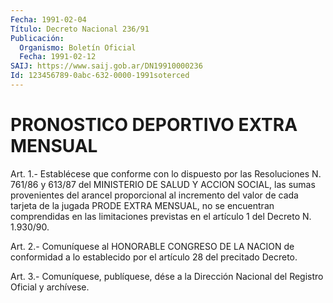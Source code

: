 ```yaml
---
Fecha: 1991-02-04
Título: Decreto Nacional 236/91
Publicación:
  Organismo: Boletín Oficial
  Fecha: 1991-02-12
SAIJ: https://www.saij.gob.ar/DN19910000236
Id: 123456789-0abc-632-0000-1991soterced
---
```

# PRONOSTICO DEPORTIVO EXTRA MENSUAL

<a id="1"></a>
Art.  1.-  Establécese  que  conforme con lo dispuesto por las Resoluciones N. 761/86 y 613/87 del  MINISTERIO  DE  SALUD Y ACCION SOCIAL,  las  sumas  provenientes  del  arancel  proporcional    al incremento  del  valor  de  cada  tarjeta  de la jugada PRODE EXTRA MENSUAL,  no  se  encuentran  comprendidas  en  las    limitaciones previstas en el artículo 1 del Decreto N. 1.930/90.

<a id="2"></a>
Art.  2.-  Comuníquese  al  HONORABLE CONGRESO DE LA NACION de conformidad  a  lo establecido por el  artículo  28  del  precitado Decreto.

<a id="3"></a>
Art. 3.- Comuníquese, publíquese, dése a la Dirección Nacional del Registro Oficial y archívese.